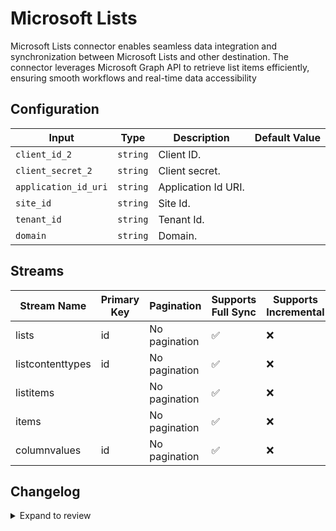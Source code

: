 # Microsoft Lists
Microsoft Lists connector enables seamless data integration and synchronization between Microsoft Lists and other destination. The connector leverages Microsoft Graph API to retrieve list items efficiently, ensuring smooth workflows and real-time data accessibility

## Configuration

| Input | Type | Description | Default Value |
|-------|------|-------------|---------------|
| `client_id_2` | `string` | Client ID.  |  |
| `client_secret_2` | `string` | Client secret.  |  |
| `application_id_uri` | `string` | Application Id URI.  |  |
| `site_id` | `string` | Site Id.  |  |
| `tenant_id` | `string` | Tenant Id.  |  |
| `domain` | `string` | Domain.  |  |

## Streams
| Stream Name | Primary Key | Pagination | Supports Full Sync | Supports Incremental |
|-------------|-------------|------------|---------------------|----------------------|
| lists | id | No pagination | ✅ |  ❌  |
| listcontenttypes | id | No pagination | ✅ |  ❌  |
| listitems |  | No pagination | ✅ |  ❌  |
| items |  | No pagination | ✅ |  ❌  |
| columnvalues | id | No pagination | ✅ |  ❌  |

## Changelog

<details>
  <summary>Expand to review</summary>

| Version          | Date              | Pull Request | Subject        |
|------------------|-------------------|--------------|----------------|
| 0.0.1 | 2024-10-12 | | Initial release by [@bishalbera](https://github.com/bishalbera) via Connector Builder |

</details>
